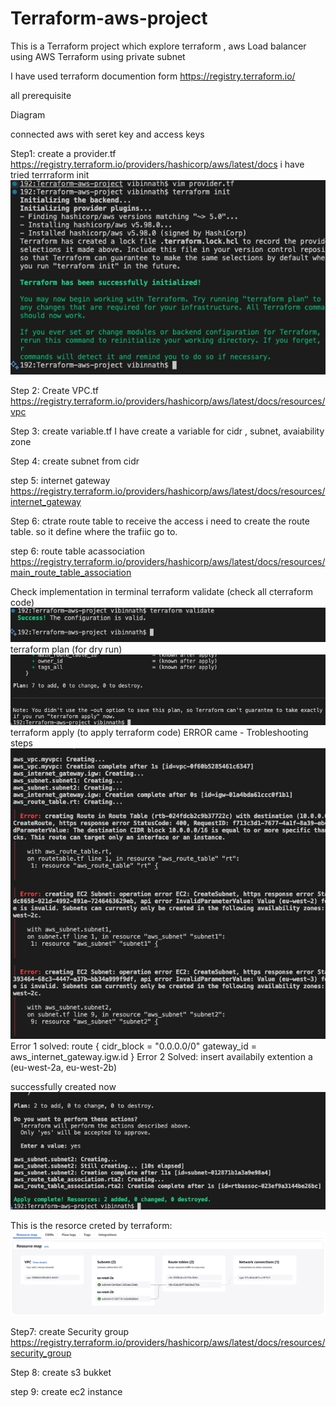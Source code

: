 # Terraform-aws-project
This is a Terraform project which explore terraform , aws Load balancer 
using AWS  Terraform 
using private subnet

I have used terraform documention form https://registry.terraform.io/ 

all prerequisite

Diagram

connected aws with seret key and access keys

Step1: create a provider.tf 
https://registry.terraform.io/providers/hashicorp/aws/latest/docs
i have tried terrraform init
![alt text](<images/first terraform apply.png>)

Step 2: Create VPC.tf
https://registry.terraform.io/providers/hashicorp/aws/latest/docs/resources/vpc

Step 3: create variable.tf
I have create a variable for cidr , subnet, avaiability zone

Step 4: create subnet from cidr


step 5: internet gateway
https://registry.terraform.io/providers/hashicorp/aws/latest/docs/resources/internet_gateway

Step 6: ctrate route table
to receive the access i need to create the route table. so it define where the trafiic go to. 


step 6: route table acassociation
https://registry.terraform.io/providers/hashicorp/aws/latest/docs/resources/main_route_table_association



Check implementation in terminal
terraform validate (check all cterraform code)
![alt text](<images/Screenshot 2025-05-16 at 10.53.59.png>)
terraform plan (for dry run)
![alt text](<images/Screenshot 2025-05-16 at 10.54.38.png>)
terraform apply (to apply terraform code)
ERROR came - Trobleshooting steps
![alt text](<images/Screenshot 2025-05-16 at 10.56.21.png>)
Error 1 solved:
route {
  cidr_block = "0.0.0.0/0"
  gateway_id = aws_internet_gateway.igw.id
}
Error 2 Solved:
insert availabily extention a (eu-west-2a, eu-west-2b)

successfully created now
![alt text](<images/Screenshot 2025-05-16 at 11.25.03.png>)

This is the resorce creted by terraform:
![alt text](<images/Screenshot 2025-05-16 at 11.40.11.png>)


Step7: create Security group
https://registry.terraform.io/providers/hashicorp/aws/latest/docs/resources/security_group


Step 8: create s3 bukket

step 9: create ec2 instance

